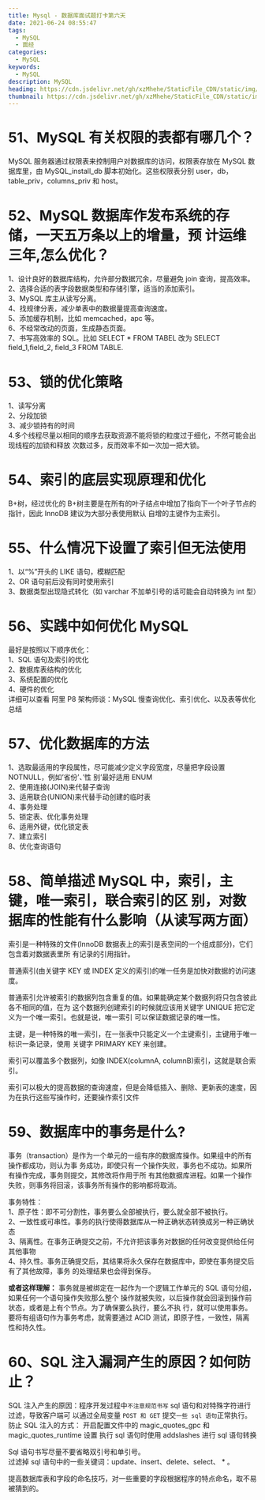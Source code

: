 ```yaml
---
title: Mysql - 数据库面试题打卡第六天
date: 2021-06-24 08:55:47
tags:
  - MySQL
  - 面经
categories:
  - MySQL
keywords:
  - MySQL
description: MySQL
headimg: https://cdn.jsdelivr.net/gh/xzMhehe/StaticFile_CDN/static/img/20210623101512.png
thumbnail: https://cdn.jsdelivr.net/gh/xzMhehe/StaticFile_CDN/static/img/20210623101512.png
---
```


# 51、MySQL 有关权限的表都有哪几个？
MySQL 服务器通过权限表来控制用户对数据库的访问，权限表存放在 MySQL 数据库里，由 MySQL_install_db 脚本初始化。这些权限表分别 user，db，table_priv，columns_priv 和 host。

# 52、MySQL 数据库作发布系统的存储，一天五万条以上的增量，预 计运维三年,怎么优化？
1、设计良好的数据库结构，允许部分数据冗余，尽量避免 join 查询，提高效率。              
2、选择合适的表字段数据类型和存储引擎，适当的添加索引。                 
3、MySQL 库主从读写分离。                 
4、找规律分表，减少单表中的数据量提高查询速度。                           
5、添加缓存机制，比如 memcached，apc 等。          
6、不经常改动的页面，生成静态页面。                     
7、书写高效率的 SQL。比如 SELECT * FROM TABEL 改为 SELECT ﬁeld_1,ﬁeld_2, ﬁeld_3 FROM TABLE.             

# 53、锁的优化策略
1、读写分离          
2、分段加锁          
3、减少锁持有的时间                
4.多个线程尽量以相同的顺序去获取资源不能将锁的粒度过于细化，不然可能会出现线程的加锁和释放 次数过多，反而效率不如一次加一把大锁。 

# 54、索引的底层实现原理和优化
B+树，经过优化的 B+树主要是在所有的叶子结点中增加了指向下一个叶子节点的指针，因此 InnoDB 建议为大部分表使用默认 自增的主键作为主索引。

# 55、什么情况下设置了索引但无法使用
1、以“%”开头的 LIKE 语句，模糊匹配                
2、OR 语句前后没有同时使用索引                 
3、数据类型出现隐式转化（如 varchar 不加单引号的话可能会自动转换为 int 型）               

# 56、实践中如何优化 MySQL
最好是按照以下顺序优化：         
1、SQL 语句及索引的优化          
2、数据库表结构的优化            
3、系统配置的优化          
4、硬件的优化                
详细可以查看 阿里 P8 架构师谈：MySQL 慢查询优化、索引优化、以及表等优化总结

# 57、优化数据库的方法
1、选取最适用的字段属性，尽可能减少定义字段宽度，尽量把字段设置 NOTNULL，例如’省份’、’性 别’最好适用 ENUM            
2、使用连接(JOIN)来代替子查询            
3、适用联合(UNION)来代替手动创建的临时表            
4、事务处理           
5、锁定表、优化事务处理           
6、适用外键，优化锁定表          
7、建立索引          
8、优化查询语句      

# 58、简单描述 MySQL 中，索引，主键，唯一索引，联合索引的区 别，对数据库的性能有什么影响（从读写两方面）
索引是一种特殊的文件(InnoDB 数据表上的索引是表空间的一个组成部分)，它们包含着对数据表里所 有记录的引用指针。

普通索引(由关键字 KEY 或 INDEX 定义的索引)的唯一任务是加快对数据的访问速度。

普通索引允许被索引的数据列包含重复的值。如果能确定某个数据列将只包含彼此各不相同的值，在为 这个数据列创建索引的时候就应该用关键字 UNIQUE 把它定义为一个唯一索引。也就是说，唯一索引 可以保证数据记录的唯一性。

主键，是一种特殊的唯一索引，在一张表中只能定义一个主键索引，主键用于唯一标识一条记录，使用 关键字 PRIMARY KEY 来创建。

索引可以覆盖多个数据列，如像 INDEX(columnA, columnB)索引，这就是联合索引。

索引可以极大的提高数据的查询速度，但是会降低插入、删除、更新表的速度，因为在执行这些写操作时，还要操作索引文件

# 59、数据库中的事务是什么?
事务（transaction）是作为一个单元的一组有序的数据库操作。如果组中的所有操作都成功，则认为事 务成功，即使只有一个操作失败，事务也不成功。如果所有操作完成，事务则提交，其修改将作用于所 有其他数据库进程。如果一个操作失败，则事务将回滚，该事务所有操作的影响都将取消。

事务特性：       
1、原子性：即不可分割性，事务要么全部被执行，要么就全部不被执行。        
2、一致性或可串性。事务的执行使得数据库从一种正确状态转换成另一种正确状态          
3、隔离性。在事务正确提交之前，不允许把该事务对数据的任何改变提供给任何其他事物             
4、持久性。事务正确提交后，其结果将永久保存在数据库中，即使在事务提交后有了其他故障，事务 的处理结果也会得到保存。          

**或者这样理解：**
事务就是被绑定在一起作为一个逻辑工作单元的 SQL 语句分组，如果任何一个语句操作失败那么整个 操作就被失败，以后操作就会回滚到操作前状态，或者是上有个节点。为了确保要么执行，要么不执
行，就可以使用事务。要将有组语句作为事务考虑，就需要通过 ACID 测试，即原子性，一致性，隔离 性和持久性。

# 60、SQL 注入漏洞产生的原因？如何防止？
SQL 注入产生的原因：程序开发过程中`不注意规范书写` sql 语句和对特殊字符进行过滤，导致客户端可 以通过全局变量 `POST 和 GET` 提交`一些 sql 语句`正常执行。
防止 SQL 注入的方式：
开启配置文件中的 magic_quotes_gpc 和 magic_quotes_runtime 设置 执行 sql 语句时使用 addslashes 进行 sql 语句转换

Sql 语句书写尽量不要省略双引号和单引号。                        
过滤掉 sql 语句中的一些关键词：update、insert、delete、select、 * 。

提高数据库表和字段的命名技巧，对一些重要的字段根据程序的特点命名，取不易被猜到的。


